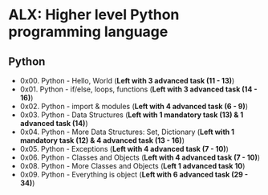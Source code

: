 # ALX: Higher level Python programming language
## Python
- 0x00. Python - Hello, World (**Left with 3 advanced task (11 - 13)**)
- 0x01. Python - if/else, loops, functions (**Left with 3 advanced task (14 - 16)**)
- 0x02. Python - import & modules (**Left with 4 advanced task (6 - 9)**)
- 0x03. Python - Data Structures (**Left with 1 mandatory task (13) & 1 advanced task (14)**)
- 0x04. Python - More Data Structures: Set, Dictionary (**Left with 1 mandatory task (12) & 4 advanced task (13 - 16)**)
- 0x05. Python - Exceptions (**Left with 4 advanced task (7 - 10)**)
- 0x06. Python - Classes and Objects (**Left with 4 advanced task (7 - 10)**)
- 0x08. Python - More Classes and Objects (**Left 1 advanced task 10**)
- 0x09. Python - Everything is object (**Left with 6 advanced task (29 - 34)**)

